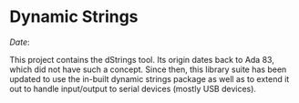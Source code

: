 # Dynamic Strings
$Date:$

This project contains the dStrings tool.  Its origin dates back to Ada 83, which did not have such a concept.  Since then, this library suite has been updated to use the in-built dynamic strings package as well as to extend it out to handle input/output to serial devices (mostly USB devices).